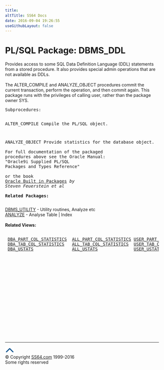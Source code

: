 ```yaml
---
title:
altTitle: SS64 Docs
date: 2016-09-04 19:26:55
useGithubLayout: false
---
```

<!-- #BeginLibraryItem "/Library/head_orapack.lbi" --><!-- #EndLibraryItem --><h1>PL/SQL Package: DBMS_DDL</h1> 
<p>Provides access to some SQL Data Definition Language (DDL) statements 
  from a stored procedure. It also provides special admin operations that are 
  not available as DDLs. <br>
  <br>
  The ALTER_COMPILE and ANALYZE_OBJECT procedures commit the current transaction, 
  perform the operation, and then commit again. This package runs with the privileges 
  of calling user, rather than the package owner SYS. </p>
<pre>Subprocedures:

ALTER_COMPILE   Compile the PL/SQL object. 

ANALYZE_OBJECT  Provide statistics for the database object.
<span class="body"><b><br></b>For full documentation of the packaged procedures above see the Oracle Manual:<br>"Oracle9i Supplied PL/SQL Packages and Types Reference"<b></b><b><br><br></b>or the book <a href="../links/orasqllinks.html">Oracle Built in Packages</a> <i>by Steven Feuerstein et al</i><b></b><b><br>
</b></span><span class="body"><b>Related Packages:</b></span> </pre>
<p><span class="body"><a href="DBMS_UTILITY.html">DBMS_UTILITY</a> - Utility routines, 
  Analyze etc<br>
  <a href="../ora/analyze.html">ANALYZE</a> - Analyse Table | Index<br>
  <b><br>
  Related Views:</b></span> <span class="body"> </span></p>
<pre>                                                               <a href="../orad/INDEX_STATS.html">INDEX_STATS</a>
 <a href="../orad/DBA_PART_COL_STATISTICS.html">DBA_PART_COL_STATISTICS</a>  <a href="../orad/ALL_PART_COL_STATISTICS.html">ALL_PART_COL_STATISTICS</a> <a href="../orad/USER_PART_COL_STATISTICS.html">USER_PART_COL_STATISTICS</a> 
 <a href="../orad/DBA_TAB_COL_STATISTICS.html">DBA_TAB_COL_STATISTICS</a>   <a href="../orad/ALL_TAB_COL_STATISTICS.html">ALL_TAB_COL_STATISTICS</a>  <a href="../orad/USER_TAB_COL_STATISTICS.html">USER_TAB_COL_STATISTICS</a> 
 <a href="../orad/DBA_USTATS.html">DBA_USTATS</a>               <a href="../orad/ALL_USTATS.html">ALL_USTATS</a>              <a href="../orad/USER_USTATS.html">USER_USTATS</a> 
   </pre><!-- #BeginLibraryItem "/Library/foot_ora.lbi" --><p>
<!-- oracle-footer -->
<ins class="adsbygoogle" style="display:inline-block;width:300px;height:250px" data-ad-client="ca-pub-6140977852749469" data-ad-slot="4275490898"></ins>
<script>
(adsbygoogle = window.adsbygoogle || []).push({});
</script></p>
<hr>
<div id="bl" class="footer"><a href="DBMS_DDL.html#"><img src="../images/top.png" width="30" height="22" alt="Back to the Top"></a></div>
<div id="br" class="footer, tagline">© Copyright <a href="http://ss64.com/">SS64.com</a> 1999-2016<br>
Some rights reserved</div><!-- #EndLibraryItem -->


